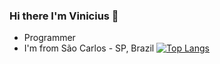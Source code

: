 ### Hi there I'm Vinicius  👋

* Programmer
* I'm from São Carlos - SP, Brazil
[![Top Langs](https://github-readme-stats.vercel.app/api/top-langs/?username=viniciussm07)](https://github.com/anuraghazra/github-readme-stats)
